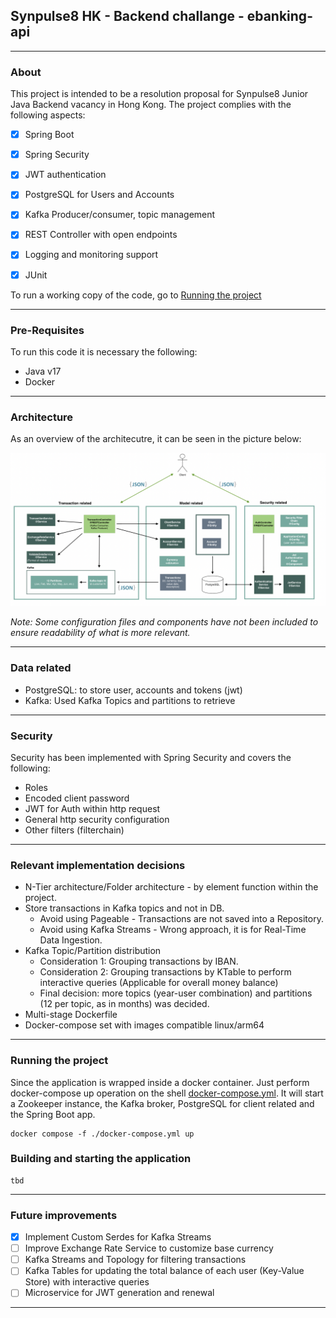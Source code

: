 Synpulse8 HK - Backend challange - ebanking-api
-
***
### About
This project is intended to be a resolution proposal for Synpulse8 Junior Java Backend vacancy in Hong Kong. The project complies with the following aspects:
- [x] Spring Boot
- [x] Spring Security 
- [x] JWT authentication
- [x] PostgreSQL for Users and Accounts
- [x] Kafka Producer/consumer, topic management
- [x] REST Controller with open endpoints
- [x] Logging and monitoring support
- [x] JUnit


To run a working copy of the code, go to [Running the project](#running-the-project)
***
### Pre-Requisites
To run this code it is necessary the following:
- Java v17
- Docker

***
### Architecture

As an overview of the architecutre, it can be seen in the picture below:

<img src="src/main/resources/Architecture.png"/>

_Note: Some configuration files and components have not been included to ensure readability of what is more relevant._
***
### Data related
- PostgreSQL: to store user, accounts and tokens (jwt)
- Kafka: Used Kafka Topics and partitions to retrieve
***
### Security
Security has been implemented with Spring Security and covers the following:
- Roles
- Encoded client password
- JWT for Auth within http request
- General http security configuration
- Other filters (filterchain)

***
### Relevant implementation decisions
- N-Tier architecture/Folder architecture - by element function within the project.
- Store transactions in Kafka topics and not in DB.
  - Avoid using Pageable - Transactions are not saved into a Repository.
  - Avoid using Kafka Streams - Wrong approach, it is for Real-Time Data Ingestion.
- Kafka Topic/Partition distribution
  - Consideration 1: Grouping transactions by IBAN.
  - Consideration 2: Grouping transactions by KTable to perform interactive queries (Applicable for overall money balance)
  - Final decision: more topics (year-user combination) and partitions (12 per topic, as in months) was decided.
- Multi-stage Dockerfile
- Docker-compose set with images compatible linux/arm64 
***
### Running the project
Since the application is wrapped inside a docker container. Just perform docker-compose up operation on the shell [docker-compose.yml](docker-compose.yml). 
It will start a Zookeeper instance, the Kafka broker, PostgreSQL for client related and the Spring Boot app.
```shell
docker compose -f ./docker-compose.yml up
```
### Building and starting the application
```shell
tbd
```

***
### Future improvements
- [x] Implement Custom Serdes for Kafka Streams
- [ ] Improve Exchange Rate Service to customize base currency
- [ ] Kafka Streams and Topology for filtering transactions
- [ ] Kafka Tables for updating the total balance of each user (Key-Value Store) with interactive queries
- [ ] Microservice for JWT generation and renewal

****

